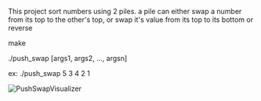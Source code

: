 This project sort numbers using 2 piles. a pile can either swap a number from its top to the other's top, or swap it's value from its top to its bottom or reverse

make

./push_swap [args1, args2, ..., argsn]

ex: ./push_swap 5 3 4 2 1

![PushSwapVisualizer](https://github.com/user-attachments/assets/1cfd5a53-ada6-431c-b6d1-119b57d932d1)
